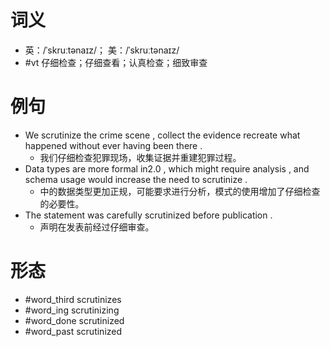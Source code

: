 # 词义
- 英：/ˈskruːtənaɪz/； 美：/ˈskruːtənaɪz/
- #vt 仔细检查；仔细查看；认真检查；细致审查
# 例句
- We scrutinize the crime scene , collect the evidence recreate what happened without ever having been there .
	- 我们仔细检查犯罪现场，收集证据并重建犯罪过程。
- Data types are more formal in2.0 , which might require analysis , and schema usage would increase the need to scrutinize .
	- 中的数据类型更加正规，可能要求进行分析，模式的使用增加了仔细检查的必要性。
- The statement was carefully scrutinized before publication .
	- 声明在发表前经过仔细审查。
# 形态
- #word_third scrutinizes
- #word_ing scrutinizing
- #word_done scrutinized
- #word_past scrutinized
